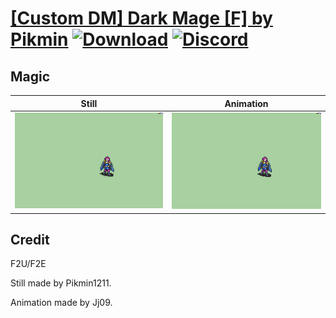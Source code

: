 # [\[Custom DM\] Dark Mage \[F\] by Pikmin](./) [![Download](https://img.shields.io/badge/Download--red?style=social&logo=github)](https://minhaskamal.github.io/DownGit/#/home?url=https://github.com/Klokinator/FE-Repo/tree/main/Battle%20Animations%2FMagi%20-%20Dark-Type%2F%5BCustom%20DM%5D%20Dark%20Mage%20%5BF%5D%20by%20Pikmin%2F6.%20Magic) [![Discord](https://img.shields.io/badge/Discord--blue?style=social&logo=discord)](https://discord.gg/C7VNGnyTPA)

## Magic

| Still | Animation |
| :---: | :-------: |
| ![Magic still](./Magic_000.png) | ![Magic](./Magic.gif) |

## Credit

F2U/F2E

Still made by Pikmin1211.

Animation made by Jj09.
